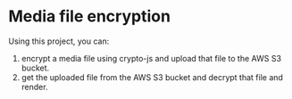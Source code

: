 # Media file encryption

Using this project, you can: 
1. encrypt a media file using crypto-js and upload that file to the AWS S3 bucket.
2. get the uploaded file from the AWS S3 bucket and decrypt that file and render.

